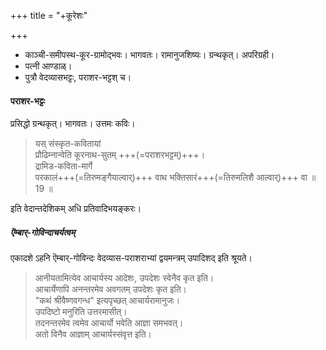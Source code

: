 +++
title = "+कूरेशः"

+++
- काञ्ची-समीपस्थ-कूर-ग्रामोद्भवः। भागवतः। रामानुजशिष्यः। ग्रन्थकृत्। अपरिग्रही।
- पत्नी आण्डाळ्।
- पुत्रौ वेदव्यासभट्टः, पराशर-भट्टश् च।

#### पराशर-भट्टः
प्रसिद्धो ग्रन्थकृत्। भागवतः। उत्तमः कविः।

> यस् संस्कृत-कवितायां  
प्रौढिम्नान्वेति कूरनाथ-सुतम् +++(=पराशरभट्टम्)+++।  
द्रामिड-कविता-मार्गे  
परकालं+++(=तिरुमङ्गैयाल्वार्)+++ वाथ भक्तिसारं+++(=तिरुमलिशै आल्वार्)+++ वा ॥ 19 ॥

इति वेदान्तदेशिकम् अधि प्रतिवादिभयङ्करः।

##### ऎम्बार्-गोविन्दाचर्यत्वम्
एकादशे ऽहनि ऎम्बार्-गोविन्दः वेदव्यास-पराशराभ्यां द्वयमन्त्रम् उपादिशद् इति श्रूयते।

> आनीयतामित्येव आचार्यस्य आदेशः, उपदेशः स्वेनैव कृत इति।  
आचार्येणापि अनन्तरमेव अवगतम् उपदेशः कृत इति।  
"कथं श्रीवैष्णवगन्ध" इत्यपृच्छत् आचार्यरामानुजः।  
उपदिष्टो मनुरिति उत्तरमासीत्।  
तदनन्तरमेव त्वमेव आचार्यो भवेति आज्ञा समभवत्।  
अतो विनैव आज्ञाम् आचार्यस्संवृत्त इति। 

